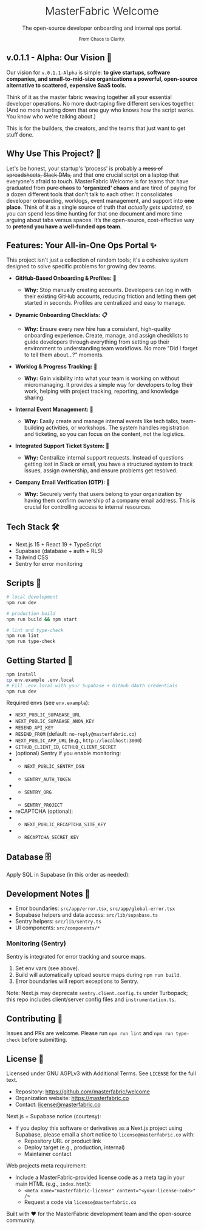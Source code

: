 <div align="center">
<h1 style="font-weight: 300;">MasterFabric Welcome</h1>
<p>The open-source developer onboarding and internal ops portal.</p>
<p><small>From Chaos to Clarity.</small></p>
</div>

## v.0.1.1 - Alpha: Our Vision 🔭

Our vision for `v.0.1.1-Alpha` is simple: **to give startups, software companies, and small-to-mid-size organizations a powerful, open-source alternative to scattered, expensive SaaS tools.**

Think of it as the master fabric weaving together all your essential developer operations. No more duct-taping five different services together. (And no more hunting down that one guy who knows how the script works. You know who we're talking about.)

This is for the builders, the creators, and the teams that just want to get stuff done.

## Why Use This Project? 🤔

Let's be honest, your startup's 'process' is probably a ~~mess of spreadsheets, Slack DMs,~~ and that one crucial script on a laptop that everyone's afraid to touch. MasterFabric Welcome is for teams that have graduated from ~~pure chaos~~ to **'organized' chaos** and are tired of paying for a dozen different tools that don't talk to each other. It consolidates developer onboarding, worklogs, event management, and support into **one place**. Think of it as a single source of truth that *actually gets updated*, so you can spend less time hunting for that one document and more time arguing about tabs versus spaces. It’s the open-source, cost-effective way to **pretend you have a well-funded ops team**.

## Features: Your All-in-One Ops Portal ✨

This project isn't just a collection of random tools; it's a cohesive system designed to solve specific problems for growing dev teams.

- **GitHub-Based Onboarding & Profiles: 🐙**
    - **Why:** Stop manually creating accounts. Developers can log in with their existing GitHub accounts, reducing friction and letting them get started in seconds. Profiles are centralized and easy to manage.

- **Dynamic Onboarding Checklists: 📋**
    - **Why:** Ensure every new hire has a consistent, high-quality onboarding experience. Create, manage, and assign checklists to guide developers through everything from setting up their environment to understanding team workflows. No more "Did I forget to tell them about...?" moments.

- **Worklog & Progress Tracking: 📝**
    - **Why:** Gain visibility into what your team is working on without micromanaging. It provides a simple way for developers to log their work, helping with project tracking, reporting, and knowledge sharing.

- **Internal Event Management: 🎉**
    - **Why:** Easily create and manage internal events like tech talks, team-building activities, or workshops. The system handles registration and ticketing, so you can focus on the content, not the logistics.

- **Integrated Support Ticket System: 🎫**
    - **Why:** Centralize internal support requests. Instead of questions getting lost in Slack or email, you have a structured system to track issues, assign ownership, and ensure problems get resolved.

- **Company Email Verification (OTP): 📧**
    - **Why:** Securely verify that users belong to your organization by having them confirm ownership of a company email address. This is crucial for controlling access to internal resources.

## Tech Stack 🛠️

- Next.js 15 + React 19 + TypeScript
- Supabase (database + auth + RLS)
- Tailwind CSS
- Sentry for error monitoring

## Scripts 📜

```bash
# local development
npm run dev

# production build
npm run build && npm start

# lint and type-check
npm run lint
npm run type-check
```

## Getting Started 🚀

```bash
npm install
cp env.example .env.local
# Fill .env.local with your Supabase + GitHub OAuth credentials
npm run dev
```

Required envs (see `env.example`):

- `NEXT_PUBLIC_SUPABASE_URL`
- `NEXT_PUBLIC_SUPABASE_ANON_KEY`
 - `RESEND_API_KEY`
 - `RESEND_FROM` (default: `no-reply@masterfabric.co`)
 - `NEXT_PUBLIC_APP_URL` (e.g., `http://localhost:3000`)
- `GITHUB_CLIENT_ID`, `GITHUB_CLIENT_SECRET`
- (optional) Sentry if you enable monitoring:
-   - `NEXT_PUBLIC_SENTRY_DSN`
-   - `SENTRY_AUTH_TOKEN`
-   - `SENTRY_ORG`
-   - `SENTRY_PROJECT`
- reCAPTCHA (optional):
-   - `NEXT_PUBLIC_RECAPTCHA_SITE_KEY`
-   - `RECAPTCHA_SECRET_KEY`

## Database 🗄️

Apply SQL in Supabase (in this order as needed):

## Development Notes 📝

- Error boundaries: `src/app/error.tsx`, `src/app/global-error.tsx`
- Supabase helpers and data access: `src/lib/supabase.ts`
- Sentry helpers: `src/lib/sentry.ts`
- UI components: `src/components/*`

### Monitoring (Sentry)

Sentry is integrated for error tracking and source maps.

1. Set env vars (see above).
2. Build will automatically upload source maps during `npm run build`.
3. Error boundaries will report exceptions to Sentry.

Note: Next.js may deprecate `sentry.client.config.ts` under Turbopack; this repo includes client/server config files and `instrumentation.ts`.

## Contributing 🙌

Issues and PRs are welcome. Please run `npm run lint` and `npm run type-check` before submitting.

## License 📄

Licensed under GNU AGPLv3 with Additional Terms. See `LICENSE` for the full text.

- Repository: https://github.com/masterfabric/welcome
- Organization website: https://masterfabric.co
- Contact: license@masterfabric.co

Next.js + Supabase notice (courtesy):
- If you deploy this software or derivatives as a Next.js project using Supabase, please email a short notice to `license@masterfabric.co` with:
  - Repository URL or product link
  - Deploy target (e.g., production, internal)
  - Maintainer contact

Web projects meta requirement:
- Include a MasterFabric-provided license code as a meta tag in your main HTML (e.g., `index.html`):
  - `<meta name="masterfabric-license" content="<your-license-code>" />`
  - Request a code via `license@masterfabric.co`


Built with ❤️ for the MasterFabric development team and the open-source community.